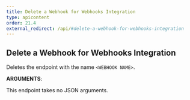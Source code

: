 ```yaml
---
title: Delete a Webhook for Webhooks Integration
type: apicontent
order: 21.4
external_redirect: /api/#delete-a-webhook-for-webhooks-integration
---
```


## Delete a Webhook for Webhooks Integration

Deletes the endpoint with the name `<WEBHOOK NAME>`.

**ARGUMENTS**:

This endpoint takes no JSON arguments.
